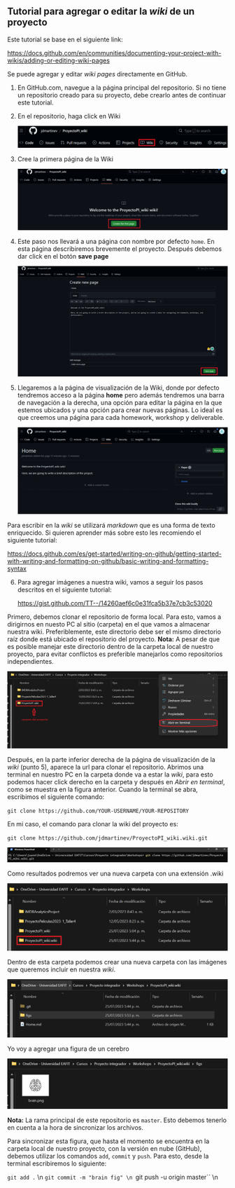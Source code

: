 ﻿## Tutorial para agregar o editar la _wiki_ de un proyecto

 Este tutorial se base en el siguiente link:

 https://docs.github.com/en/communities/documenting-your-project-with-wikis/adding-or-editing-wiki-pages

 Se puede agregar y editar _wiki pages_ directamente en GitHub.

 1. En GitHub.com, navegue a la página principal del repositorio. Si no tiene un repositorio creado para su proyecto, debe crearlo antes de continuar este tutorial.
 2. En el repositorio, haga click en Wiki

    ![Alt text](figs/step1.png?raw=true "Title")
 
 3. Cree la primera página de la Wiki

    ![Alt text](figs/step2.png?raw=true "Title")

 4. Este paso nos llevará a una página con nombre por defecto ``home``. En esta página describiremos brevemente el proyecto. Después debemos dar click en el botón __save page__

    ![Alt text](figs/step3.png?raw=true "Title")

 5. Llegaremos a la página de visualización de la Wiki, donde por defecto tendremos acceso a la página __home__ pero además tendremos una barra de navegación a la derecha, una opción para editar la página en la que estemos ubicados y una opción para crear nuevas páginas. Lo ideal es que creemos una página para cada homework, workshop y deliverable.

    ![Alt text](figs/step4.png?raw=true "Title")

  Para escribir en la _wiki_ se utilizará _markdown_ que es una forma de texto enriquecido. Si quieren aprender más sobre esto les recomiendo el siguiente tutorial:

  https://docs.github.com/es/get-started/writing-on-github/getting-started-with-writing-and-formatting-on-github/basic-writing-and-formatting-syntax

6. Para agregar imágenes a nuestra wiki, vamos a seguir los pasos descritos en el siguiente tutorial:

   https://gist.github.com/TT--/14260aef6c0e31fca5b37e7cb3c53020

Primero, debemos clonar el repositorio de forma local. Para esto, vamos a dirigirnos en nuesto PC al sitio (carpeta) en el que vamos a almacenar nuestra wiki.    Preferiblemente, este directorio debe ser el mismo directorio raíz donde está ubicado el repositorio del proyecto. __Nota:__ A pesar de que es posible manejar este directorio dentro de la carpeta local de nuestro proyecto, para evitar conflictos es preferible manejarlos como repositorios independientes. 

![Alt text](figs/step5.png?raw=true "Title")

Después, en la parte inferior derecha de la página de visualización de la _wiki_ (punto 5), aparece la url para clonar el repositorio. Abrimos una terminal en nuestro PC en la carpeta donde va a estar la _wiki_, para esto podemos hacer click derecho en la carpeta y después en _Abrir en terminal_, como se muestra en la figura anterior. Cuando la terminal se abra, escribimos el siguiente comando:

   ``git clone https://github.com/YOUR-USERNAME/YOUR-REPOSITORY``

En mi caso, el comando para clonar la wiki del proyecto es:

   ``git clone https://github.com/jdmartinev/ProyectoPI_wiki.wiki.git``

![Alt text](figs/step6.png?raw=true "Title")

Como resultados podremos ver una nueva carpeta con una extensión .wiki

![Alt text](figs/step7.png?raw=true "Title")

Dentro de esta carpeta podemos crear una nueva carpeta con las imágenes que queremos incluir en nuestra _wiki_.

![Alt text](figs/step8.png?raw=true "Title")

Yo voy a agregar una figura de un cerebro

![Alt text](figs/step9.png?raw=true "Title")

__Nota:__ La rama principal de este repositorio es `master`. Esto debemos tenerlo en cuenta a la hora de sincronizar los archivos.

Para sincronizar esta figura, que hasta el momento se encuentra en la carpeta local de nuestro proyecto, con la versión en nube (GitHub), debemos utilizar los comandos ``add``, ``commit`` y ``push``. Para esto, desde la terminal escribiremos lo siguiente:

``git add .`` \n
``git commit -m "brain fig" \n
``git push -u origin master`` \n








   

    

